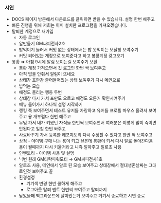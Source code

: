 ### 시연

- DOCS 페이지 방문해서 다운로드를 클릭하면 받을 수 있습니다. 설명 한번 해주고
- 빠른 진행을 위해 저희는 이미 설치한 프로그램을 가져오겠습니다.
- 탈퇴한 계정으로 재가입 
  - 자동 로그인
  - 알만들기 GM싸피전사2호
  - 밥먹이기 눌러서 커밋 없는 상태에서는 밥 못먹이는 모달창 보여주기
  - 커밋 되어있는 계정으로 보여준다고 하고 봉황계정 갖고오기
- 봉황 ⇒ 아침 9시에 알림 보이는걸 보여주기 보흰
  - 봉황 계정 가져오면서 깃 로그인 한번 싹 보여주고
  - 아직 밥을 안줘서 알림이 뜨네요
  - 상태창 포만감 줄어들어있는 상태 보여주기 다시 메인으로
  - 밥먹는 모습
  - 애정도 올리는 행동 두번
  - 상태창 다시 가서 포만도 오르고 애정도 오른거 확인시켜주기
  - 메뉴 들어가서 하나씩 설명 시작하기
  - 랭킹 쭉 보여주면서 테스트 유저들 자랑하고 유저들 프로필 마우스 올려서 보여주고 용 개부럽다 한번 해주고
  - 무덤 가서 내가 키웠던 자식들 한번씩 보여주면서 여러분은 이렇게 많이 죽이면 안된다고 일침 한번 쏴주고
  - 사료바꾸기 가서 등록한 레포지토리 다시 수정할 수 있다고 한번 싹 보여주고
  - 상점 - 아이템 구매 나는 용이 되고 싶은데 봉황이 되서 다시 알로 돌아간다음 용이 될때까지 다시 키울거라고 니쥬 깔아주고 알로초 사용
  - 인벤토리 - 아이템 사용 및 설명
  - 닉변 원래 GM타락파워모티 → GM싸피전사1호
  - 알로초 사용, 메인에서 알로 된 모습 보여주고 상태창에서 절대생존날짜는 그대로인것 보여주고 끝
  - 환경설정
    - 기기색 변경 한번 쿨하게 해주고
    - 로그아웃 탈퇴 멘트 한번씩 보여주고 탈퇴까지
  - 닫았을때 백그라운드에 살아있는거 보여주고 거기서 종료하고 시연 종료